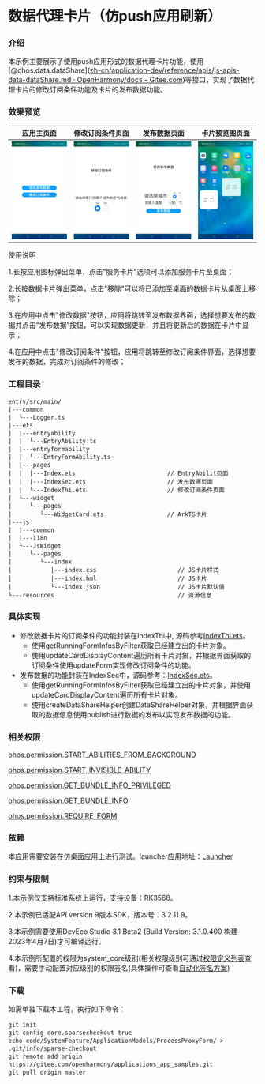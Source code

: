 # 数据代理卡片（仿push应用刷新）

### 介绍

本示例主要展示了使用push应用形式的数据代理卡片功能，使用[@ohos.data.dataShare]([zh-cn/application-dev/reference/apis/js-apis-data-dataShare.md · OpenHarmony/docs - Gitee.com](https://gitee.com/openharmony/docs/blob/master/zh-cn/application-dev/reference/apis/js-apis-data-dataShare.md))等接口，实现了数据代理卡片的修改订阅条件功能及卡片的发布数据功能。

### 效果预览

| 应用主页面                                                                 | 修改订阅条件页面 | 发布数据页面 | 卡片预览图页面 |
|-----------------------------------------------------------------------| ------- | ------- | ------- |
| ![ProcessProxyForm_main](./screenshots/zh/ProcessProxyForm_main.jpeg) | ![ProcessProxyForm_modifyCondition](./screenshots/zh/ProcessProxyForm_modifyCondition.jpeg) | ![ProcessProxyForm_push](./screenshots/zh/ProcessProxyForm_push.jpeg) | ![ProcessProxyForm_preview](./screenshots/zh/ProcessProxyForm_preview.jpeg) |

使用说明

1.长按应用图标弹出菜单，点击"服务卡片"选项可以添加服务卡片至桌面；

2.长按数据卡片弹出菜单，点击"移除"可以将已添加至桌面的数据卡片从桌面上移除；

3.在应用中点击"修改数据"按钮，应用将跳转至发布数据界面，选择想要发布的数据并点击“发布数据”按钮，可以实现数据更新，并且将更新后的数据在卡片中显示；

4.在应用中点击"修改订阅条件"按钮，应用将跳转至修改订阅条件界面，选择想要发布的数据，完成对订阅条件的修改；

### 工程目录

```
entry/src/main/
|---common
|  └---Logger.ts
|---ets
|  |---entryability
|  |  └---EntryAbility.ts
|  |---entryformability
|  |  └---EntryFormAbility.ts                         
|  |---pages
|  |  |---Index.ets                          // EntryAbilit页面
|  |  |---IndexSec.ets                       // 发布数据页面
|  |  └---IndexThi.ets                       // 修改订阅条件页面
|  └---widget
|     └---pages
|        └---WidgetCard.ets                  // ArkTS卡片
|---js
|  |---common
|  |---i18n
|  └---JsWidget
|     └---pages
|        └---index
|           |---index.css                       // JS卡片样式
|           |---index.hml                       // JS卡片
|           └---index.json                      // JS卡片默认值
└---resources                                   // 资源信息
```

### 具体实现

- 修改数据卡片的订阅条件的功能封装在IndexThi中,  源码参考[IndexThi.ets](./entry/src/main/ets/pages/IndexThi.ets)。
  - 使用getRunningFormInfosByFilter获取已经建立出的卡片对象。
  - 使用updateCardDisplayContent遍历所有卡片对象，并根据界面获取的订阅条件使用updateForm实现修改订阅条件的功能。
- 发布数据的功能封装在IndexSec中，源码参考：[IndexSec.ets](./entry/src/main/ets/pages/IndexSec.ets)。
  - 使用getRunningFormInfosByFilter获取已经建立出的卡片对象，并使用updateCardDisplayContent遍历所有卡片对象。
  - 使用createDataShareHelper创建DataShareHelper对象，并根据界面获取的数据信息使用publish进行数据的发布以实现发布数据的功能。

### 相关权限

[ohos.permission.START_ABILITIES_FROM_BACKGROUND](https://gitee.com/openharmony/docs/blob/eb73c9e9dcdd421131f33bb8ed6ddc030881d06f/zh-cn/application-dev/security/permission-list.md)

[ohos.permission.START_INVISIBLE_ABILITY](https://gitee.com/openharmony/docs/blob/eb73c9e9dcdd421131f33bb8ed6ddc030881d06f/zh-cn/application-dev/security/permission-list.md)

[ohos.permission.GET_BUNDLE_INFO_PRIVILEGED](https://gitee.com/openharmony/docs/blob/eb73c9e9dcdd421131f33bb8ed6ddc030881d06f/zh-cn/application-dev/security/permission-list.md)

[ohos.permission.GET_BUNDLE_INFO](https://gitee.com/openharmony/docs/blob/eb73c9e9dcdd421131f33bb8ed6ddc030881d06f/zh-cn/application-dev/security/permission-list.md)

[ohos.permission.REQUIRE_FORM](https://gitee.com/openharmony/docs/blob/eb73c9e9dcdd421131f33bb8ed6ddc030881d06f/zh-cn/application-dev/security/permission-list.md)

### 依赖

本应用需要安装在仿桌面应用上进行测试。launcher应用地址：[Launcher](../../../Launcher)

### 约束与限制

1.本示例仅支持标准系统上运行，支持设备：RK3568。

2.本示例已适配API version 9版本SDK，版本号：3.2.11.9。

3.本示例需要使用DevEco Studio 3.1 Beta2 (Build Version: 3.1.0.400 构建 2023年4月7日)才可编译运行。

4.本示例所配置的权限为system_core级别(相关权限级别可通过[权限定义列表]( https://gitee.com/openharmony/docs/blob/master/zh-cn/application-dev/security/permission-list.md )查看)，需要手动配置对应级别的权限签名(具体操作可查看[自动化签名方案](https://docs.openharmony.cn/pages/v3.2/zh-cn/application-dev/security/hapsigntool-overview.md/))

### 下载

如需单独下载本工程，执行如下命令：
```
git init
git config core.sparsecheckout true
echo code/SystemFeature/ApplicationModels/ProcessProxyForm/ > .git/info/sparse-checkout
git remote add origin https://gitee.com/openharmony/applications_app_samples.git
git pull origin master
```